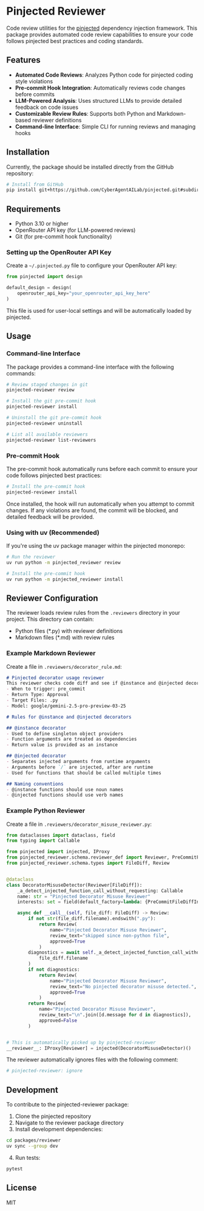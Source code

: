 # Pinjected Reviewer

Code review utilities for the [pinjected](https://github.com/CyberAgentAILab/pinjected) dependency injection framework. This package provides automated code review capabilities to ensure your code follows pinjected best practices and coding standards.

## Features

- **Automated Code Reviews**: Analyzes Python code for pinjected coding style violations
- **Pre-commit Hook Integration**: Automatically reviews code changes before commits
- **LLM-Powered Analysis**: Uses structured LLMs to provide detailed feedback on code issues
- **Customizable Review Rules**: Supports both Python and Markdown-based reviewer definitions
- **Command-line Interface**: Simple CLI for running reviews and managing hooks

## Installation

Currently, the package should be installed directly from the GitHub repository:

```bash
# Install from GitHub
pip install git+https://github.com/CyberAgentAILab/pinjected.git#subdirectory=packages/reviewer
```

## Requirements

- Python 3.10 or higher
- OpenRouter API key (for LLM-powered reviews)
- Git (for pre-commit hook functionality)

### Setting up the OpenRouter API Key

Create a `~/.pinjected.py` file to configure your OpenRouter API key:

```python
from pinjected import design

default_design = design(
    openrouter_api_key="your_openrouter_api_key_here"
)
```

This file is used for user-local settings and will be automatically loaded by pinjected.

## Usage

### Command-line Interface

The package provides a command-line interface with the following commands:

```bash
# Review staged changes in git
pinjected-reviewer review

# Install the git pre-commit hook
pinjected-reviewer install

# Uninstall the git pre-commit hook
pinjected-reviewer uninstall

# List all available reviewers
pinjected-reviewer list-reviewers
```

### Pre-commit Hook

The pre-commit hook automatically runs before each commit to ensure your code follows pinjected best practices:

```bash
# Install the pre-commit hook
pinjected-reviewer install
```

Once installed, the hook will run automatically when you attempt to commit changes. If any violations are found, the commit will be blocked, and detailed feedback will be provided.

### Using with uv (Recommended)

If you're using the uv package manager within the pinjected monorepo:

```bash
# Run the reviewer
uv run python -m pinjected_reviewer review

# Install the pre-commit hook
uv run python -m pinjected_reviewer install
```

## Reviewer Configuration

The reviewer loads review rules from the `.reviewers` directory in your project. This directory can contain:

- Python files (*.py) with reviewer definitions
- Markdown files (*.md) with review rules

### Example Markdown Reviewer

Create a file in `.reviewers/decorator_rule.md`:

```markdown
# Pinjected decorator usage reviewer
This reviewer checks code diff and see if @instance and @injected decorator is correctly used.
- When to trigger: pre_commit
- Return Type: Approval
- Target Files: .py
- Model: google/gemini-2.5-pro-preview-03-25

# Rules for @instance and @injected decorators

## @instance decorator
- Used to define singleton object providers
- Function arguments are treated as dependencies
- Return value is provided as an instance

## @injected decorator
- Separates injected arguments from runtime arguments
- Arguments before `/` are injected, after are runtime
- Used for functions that should be called multiple times

## Naming conventions
- @instance functions should use noun names
- @injected functions should use verb names
```

### Example Python Reviewer

Create a file in `.reviewers/decorator_misuse_reviewer.py`:

```python
from dataclasses import dataclass, field
from typing import Callable

from pinjected import injected, IProxy
from pinjected_reviewer.schema.reviewer_def import Reviewer, PreCommitFileDiffInterest
from pinjected_reviewer.schema.types import FileDiff, Review


@dataclass
class DecoratorMisuseDetector(Reviewer[FileDiff]):
    _a_detect_injected_function_call_without_requesting: Callable
    name: str = "Pinjected Decorator Misuse Reviewer"
    interests: set = field(default_factory=lambda: {PreCommitFileDiffInterest(".py")})

    async def __call__(self, file_diff: FileDiff) -> Review:
        if not str(file_diff.filename).endswith(".py"):
            return Review(
                name="Pinjected Decorator Misuse Reviewer",
                review_text="skipped since non-python file",
                approved=True
            )
        diagnostics = await self._a_detect_injected_function_call_without_requesting(
            file_diff.filename
        )
        if not diagnostics:
            return Review(
                name="Pinjected Decorator Misuse Reviewer",
                review_text="No pinjected decorator misuse detected.",
                approved=True
            )
        return Review(
            name="Pinjected Decorator Misuse Reviewer",
            review_text="\n".join([d.message for d in diagnostics]),
            approved=False
        )


# This is automatically picked up by pinjected-reviewer
__reviewer__: IProxy[Reviewer] = injected(DecoratorMisuseDetector)()
```

The reviewer automatically ignores files with the following comment:

```python
# pinjected-reviewer: ignore
```

## Development

To contribute to the pinjected-reviewer package:

1. Clone the pinjected repository
2. Navigate to the reviewer package directory
3. Install development dependencies:

```bash
cd packages/reviewer
uv sync --group dev
```

4. Run tests:

```bash
pytest
```

## License

MIT
